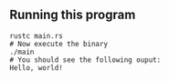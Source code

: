 ## Running this program

```shell
rustc main.rs
# Now execute the binary
./main
# You should see the following ouput:
Hello, world!
```
